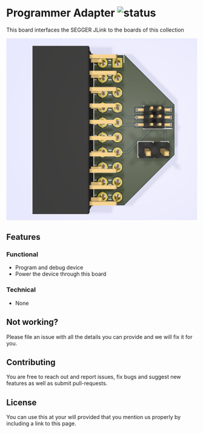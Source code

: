 <!--
Add one of this in front of the title
![status](https://img.shields.io/badge/-in%20progress-red)
![status](https://img.shields.io/badge/-done-green)
![status](https://img.shields.io/badge/-stopped-lightgrey)
-->

# Programmer Adapter ![status](https://img.shields.io/badge/-done-green)

This board interfaces the SEGGER JLink to the boards of this collection

![Programmer Adapter PCB](hardware/programmer-adapter.png)

## Features
### Functional

- Program and debug device
- Power the device through this board

### Technical

- None

<!--- DON'T CHANGE BELLOW THIS LINE -->

## Not working?
Please file an issue with all the details you can provide and we will fix it for you.

## Contributing
You are free to reach out and report issues, fix bugs and suggest new features as well as submit pull-requests.

## License
You can use this at your will provided that you mention us properly by including a link to this page.
